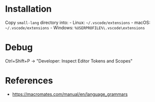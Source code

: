 # Installation

Copy `small-lang` directory into:
    - Linux: `~/.vscode/extensions`
    - macOS: `~/.vscode/extensions`
    - Windows: `%USERPROFILE%\.vscode\extensions`



# Debug

Ctrl+Shift+P -> "Developer: Inspect Editor Tokens and Scopes"



# References

- https://macromates.com/manual/en/language_grammars



